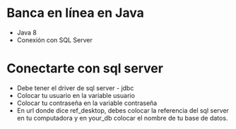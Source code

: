 # Banca en línea en Java

* Java 8
* Conexión con SQL Server

# Conectarte con sql server

* Debe tener el driver de sql server - jdbc
* Colocar tu usuario en la variable usuario
* Colocar tu contraseña en la variable contraseña
* En url donde dice ref_desktop, debes colocar la referencia del sql server en tu computadora y en your_db colocar el nombre de tu base de datos.